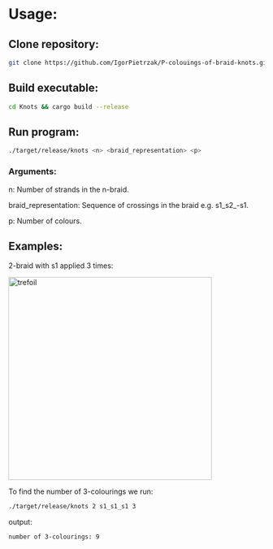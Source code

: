 
# Usage:

## Clone repository:
```bash
git clone https://github.com/IgorPietrzak/P-colouings-of-braid-knots.git ./Knots
```

## Build executable:
```bash
cd Knots && cargo build --release

```

## Run program:

```bash
./target/release/knots <n> <braid_representation> <p>

```
 ### Arguments:

 n: Number of strands in the n-braid.

 
 braid_representation: Sequence of crossings in the braid e.g. s1_s2_-s1.

 
 p: Number of colours.

 ## Examples:

 2-braid with s1 applied 3 times:

<img width="400" alt="trefoil" src="https://github.com/IgorPietrzak/P-colourings-of-Knots/assets/96392306/80ca621d-9721-4f61-a4e8-315c9dce1986">



To find the number of 3-colourings we run:


```bash
./target/release/knots 2 s1_s1_s1 3

```

output:

```bash
number of 3-colourings: 9
```
